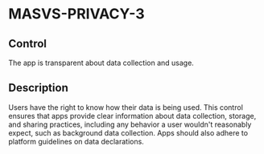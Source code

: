 # MASVS-PRIVACY-3

## Control

The app is transparent about data collection and usage.

## Description

Users have the right to know how their data is being used. This control ensures that apps provide clear information about data collection, storage, and sharing practices, including any behavior a user wouldn't reasonably expect, such as background data collection. Apps should also adhere to platform guidelines on data declarations.
